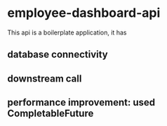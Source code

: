 # employee-dashboard-api

This api is a boilerplate application, it has 
## database connectivity
## downstream call
## performance improvement: used CompletableFuture
